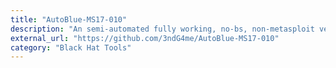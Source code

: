 ```yaml
---
title: "AutoBlue-MS17-010"
description: "An semi-automated fully working, no-bs, non-metasploit version of the public exploit code for MS17-010."
external_url: "https://github.com/3ndG4me/AutoBlue-MS17-010"
category: "Black Hat Tools"
---
```

